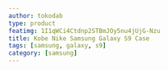 ```yaml
---
author: tokodab
type: product
featimg: 1I1qWCi4Ctdnp2STBmJOy5nu4jUjG-Nzu
title: Kobe Nike Samsung Galaxy S9 Case
tags: [samsung, galaxy, s9]
category: [samsung]
---
```

